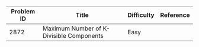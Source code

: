 | Problem ID | Title | Difficulty | Reference
| --- | --- | --- | ---
| 2872 | Maximum Number of K-Divisible Components | Easy | 
